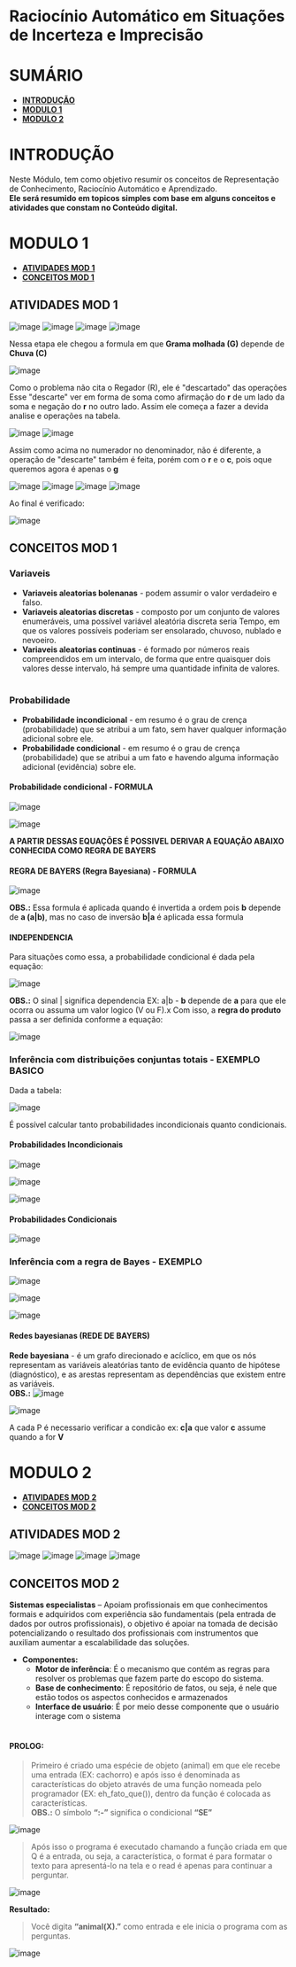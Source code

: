 # Raciocínio Automático em Situações de Incerteza e Imprecisão

# SUMÁRIO

- **[INTRODUÇÃO](#introdução)**
- **[MODULO 1](#modulo-1)**
- **[MODULO 2](#modulo-2)**


# INTRODUÇÃO
Neste Módulo, tem como objetivo resumir os conceitos de Representação de Conhecimento, Raciocínio Automático e Aprendizado.<br>
**Ele será resumido em topicos simples com base em alguns conceitos e atividades que constam no Conteúdo digital.**

# MODULO 1
- **[ATIVIDADES MOD 1](#atividades-mod-1)**
- **[CONCEITOS MOD 1](#conceitos-mod-1)**

## ATIVIDADES MOD 1
![image](https://user-images.githubusercontent.com/100146657/165299375-48ee3ed7-a87f-4b99-b5e2-eace54184d23.png)
![image](https://user-images.githubusercontent.com/100146657/165299929-50790840-1197-4bd6-a902-fda773f33eab.png)
![image](https://user-images.githubusercontent.com/100146657/165300158-55afc623-1926-4f26-81f3-eac1a7237a59.png)
![image](https://user-images.githubusercontent.com/100146657/165300182-3ee75c42-fd81-44a2-8188-71d23f8477b8.png)

Nessa etapa ele chegou a formula em que **Grama molhada (G)** depende de **Chuva (C)**

![image](https://user-images.githubusercontent.com/100146657/165300346-d2d9db69-828c-492e-83ba-78b9fc1757a3.png)

Como o problema não cita o Regador (R), ele é "descartado" das operações<br>
Esse "descarte" ver em forma de soma como afirmação do **r** de um lado da soma e negação do **r** no outro lado.
Assim ele começa a fazer a devida analise e operações na tabela.

![image](https://user-images.githubusercontent.com/100146657/165300653-3b64d9ff-232c-4f6b-bd97-cebbac258e1a.png)
![image](https://user-images.githubusercontent.com/100146657/165300676-ad5a3dfe-a95c-4365-bc67-7180c8511ee7.png)

Assim como acima no numerador no denominador, não é diferente, a operação de "descarte" também é feita, porém com o **r** e o **c**,
pois oque queremos agora é apenas o **g**

![image](https://user-images.githubusercontent.com/100146657/165301577-ef4e61b1-bacb-49e2-9efd-ae28b3eecd64.png)
![image](https://user-images.githubusercontent.com/100146657/165301645-25db8fef-2d2e-4410-b181-c59d9badad7d.png)
![image](https://user-images.githubusercontent.com/100146657/165301675-9db6f90f-fb25-466c-9ae9-d11d4534f617.png)
![image](https://user-images.githubusercontent.com/100146657/165301716-c60878b6-64de-453a-8f0d-47cf5a87f171.png)

Ao final é verificado:

![image](https://user-images.githubusercontent.com/100146657/165301805-51ae714d-86b5-40c1-86bc-e21dbdfd0bd1.png)

## CONCEITOS MOD 1
### Variaveis
- **Variaveis aleatorias bolenanas** - podem assumir o valor verdadeiro e falso.<br>
- **Variaveis aleatorias discretas** - composto por um conjunto de valores enumeráveis, uma possível variável aleatória discreta seria Tempo, em que os valores possíveis poderiam ser ensolarado, chuvoso, nublado e nevoeiro.<br>
- **Variaveis aleatorias continuas** - é formado por números reais compreendidos em um intervalo, de forma que entre quaisquer dois valores desse intervalo, há sempre uma quantidade infinita de valores.<br><br>
### Probabilidade
- **Probabilidade incondicional** - em resumo é o grau de crença (probabilidade) que se atribui a um fato, sem haver qualquer informação adicional sobre ele.<br>
- **Probabilidade condicional** - em resumo é o grau de crença (probabilidade) que se atribui a um fato e havendo alguma informação adicional (evidência) sobre ele.<br>
#### Probabilidade condicional - FORMULA
![image](https://user-images.githubusercontent.com/100146657/165290194-2b8762a3-57cc-43c5-adc7-06f50d96a131.png)

![image](https://user-images.githubusercontent.com/100146657/165290261-cfb81a23-520b-4730-8e14-44b71613b8f7.png)

**A PARTIR DESSAS EQUAÇÕES É POSSIVEL DERIVAR A EQUAÇÃO ABAIXO CONHECIDA COMO REGRA DE BAYERS**<br>
#### REGRA DE BAYERS (Regra Bayesiana) - FORMULA
![image](https://user-images.githubusercontent.com/100146657/165291391-6ad25b0a-25e5-40f6-ae0f-25af24333e7c.png)

**OBS.:** Essa formula é aplicada quando é invertida a ordem pois **b** depende de **a (a|b)**, mas no caso de inversão **b|a** é aplicada essa formula
#### INDEPENDENCIA
Para situações como essa, a probabilidade condicional é dada pela equação:

![image](https://user-images.githubusercontent.com/100146657/165291627-8f542bd3-518f-4402-8731-91a7c2b881f4.png)

**OBS.:** O sinal | significa dependencia EX: a|b - **b** depende de **a** para que ele ocorra ou assuma um valor logico (V ou F).x
Com isso, a **regra do produto** passa a ser definida conforme a equação:

![image](https://user-images.githubusercontent.com/100146657/165291644-aef5216d-ecd2-4801-ba36-e9faed4e7cd9.png)

### Inferência com distribuições conjuntas totais - EXEMPLO BASICO
Dada a tabela:

![image](https://user-images.githubusercontent.com/100146657/165291945-6eb72878-9fb5-4491-bfcf-bd18ddddf53e.png)

É possível calcular tanto probabilidades incondicionais quanto condicionais.

#### Probabilidades Incondicionais
![image](https://user-images.githubusercontent.com/100146657/165292124-a7163e1d-1f35-4631-9628-e5805e871676.png)

![image](https://user-images.githubusercontent.com/100146657/165292149-470c0270-bcca-4e01-82e7-f975a6b1fef5.png)

![image](https://user-images.githubusercontent.com/100146657/165292169-9f05a03d-04aa-4d18-8b85-960368adeb85.png)

#### Probabilidades Condicionais
![image](https://user-images.githubusercontent.com/100146657/165292266-b14715f3-c214-4722-b9e5-3b5eb37c8574.png)

### Inferência com a regra de Bayes - EXEMPLO
![image](https://user-images.githubusercontent.com/100146657/165292512-4fff10f1-6779-4dd6-b30a-df5ba15df0eb.png)

![image](https://user-images.githubusercontent.com/100146657/165292524-af0fa8d0-1abf-4d65-9c2c-3c0a33891d43.png)

![image](https://user-images.githubusercontent.com/100146657/165292536-04d6d67b-76d6-4f26-aaaa-2508a3d4c260.png)

#### Redes bayesianas (REDE DE BAYERS)
**Rede bayesiana** - é um grafo direcionado e acíclico, em que os nós representam as variáveis aleatórias tanto de evidência quanto de hipótese (diagnóstico), e as arestas representam as dependências que existem entre as variáveis.<br>
**OBS.:**
![image](https://user-images.githubusercontent.com/100146657/165299751-dac5215f-42f6-4c6d-bf00-c4f810bede5f.png)

![image](https://user-images.githubusercontent.com/100146657/165299476-1d1d7bed-4d7c-4c40-9c78-9392846c151e.png)

A cada P é necessario verificar a condicão ex: **c|a** que valor **c** assume quando a for **V**

# MODULO 2
- **[ATIVIDADES MOD 2](#atividades-mod-2)**
- **[CONCEITOS MOD 2](#conceitos-mod-2)**

## ATIVIDADES MOD 2
![image](https://user-images.githubusercontent.com/100146657/164538297-2013c544-bebf-46f1-8a5f-2e23cf322f65.png)
![image](https://user-images.githubusercontent.com/100146657/164538304-27d1322e-b14e-407e-8a5e-b0fb361e2d67.png)
![image](https://user-images.githubusercontent.com/100146657/164538310-31da1eda-e8ea-4082-8787-ad27d3cdf2a5.png)
![image](https://user-images.githubusercontent.com/100146657/164538317-1a2ae9a9-eea3-471d-b7ef-378a8a514127.png)


## CONCEITOS MOD 2

**Sistemas especialistas** – Apoiam profissionais em que conhecimentos formais e adquiridos com experiência são fundamentais (pela entrada de dados por outros profissionais), o objetivo é apoiar na tomada de decisão potencializando o resultado dos profissionais com instrumentos que auxiliam aumentar a escalabilidade das soluções.
- **Componentes:**
   - **Motor de inferência**: É o mecanismo que contém as regras para resolver os problemas que fazem parte do escopo do sistema.
   - **Base de conhecimento**: É repositório de fatos, ou seja, é nele que estão todos os aspectos conhecidos e armazenados
   - **Interface de usuário**: É por meio desse componente que o usuário interage com o sistema
<br><br>

#### PROLOG:
> Primeiro é criado uma espécie de objeto (animal) em que ele recebe uma entrada (EX: cachorro) e após isso é denominada as características do objeto através de uma função nomeada pelo programador (EX: eh_fato_que()),  dentro da função é colocada as características.<br>
> **OBS.:** O símbolo **“:-”** significa o condicional **“SE”**

![image](https://user-images.githubusercontent.com/100146657/164539260-fefe2253-e627-4a1d-929f-1707077d1e5a.png)

> Após isso o programa é executado chamando a função criada em que Q é a entrada, ou seja, a característica, o format é para formatar o texto para apresentá-lo na tela e o read é apenas para continuar a perguntar.

![image](https://user-images.githubusercontent.com/100146657/164539352-ec27bdb9-bfcf-4301-8d6c-7fae28e8f8dd.png)

**Resultado:**
> Você digita **“animal(X).”**  como entrada e ele inicia o programa com as perguntas.

![image](https://user-images.githubusercontent.com/100146657/164539764-a8a07458-8f78-45da-b10e-42e2537cd3fe.png)


